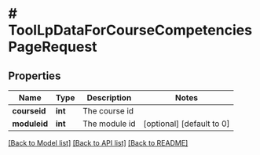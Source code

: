 # # ToolLpDataForCourseCompetenciesPageRequest

## Properties

Name | Type | Description | Notes
------------ | ------------- | ------------- | -------------
**courseid** | **int** | The course id |
**moduleid** | **int** | The module id | [optional] [default to 0]

[[Back to Model list]](../../README.md#models) [[Back to API list]](../../README.md#endpoints) [[Back to README]](../../README.md)
